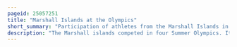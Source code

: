 ```yaml
---
pageid: 25057251
title: "Marshall Islands at the Olympics"
short_summary: "Participation of athletes from the Marshall Islands in the Olympic Games"
description: "The Marshall islands competed in four Summer Olympics. It has yet to compete at a Winter Olympic Games. The Marshall islands olympic Debut was at the 2008 Summer Olympics in beijing China. The highest Number of marshallese Athletes participating in a Summer Games is five at the Beijing 2008 Games. No Marshall islands Athlete has ever won a Medal in the Olympics."
---
```

